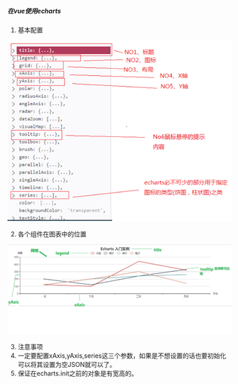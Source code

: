 ##### 在vue使用echarts 
1. 基本配置

![常用](../images/echarts基本配置.png)

2. 各个组件在图表中的位置

![位置](../images/echarts入门实例.png)

3. 注意事项
 1. 一定要配置xAxis,yAxis,series这三个参数，如果是不想设置的话也要初始化可以将其设置为空JSON就可以了。
 2. 保证在echarts.init之前的对象是有宽高的。